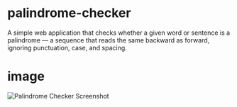 # palindrome-checker

A simple web application that checks whether a given word or sentence is a palindrome — a sequence that reads the same backward as forward, ignoring punctuation, case, and spacing.

# image

![Palindrome Checker Screenshot](images/palindrome.png)
